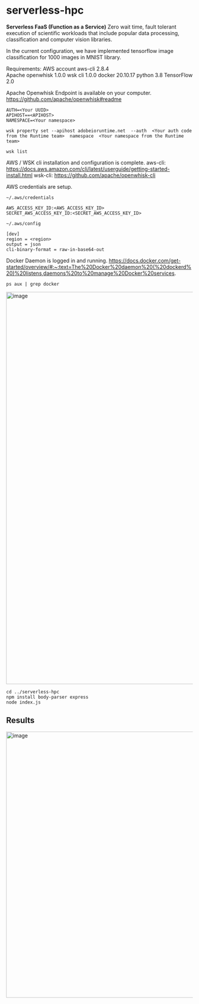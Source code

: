 # serverless-hpc



**Serverless FaaS (Function as a Service)** 
Zero wait time, fault tolerant execution of scientific workloads that include popular data processing, classification and computer vision libraries.

In the current configuration, we have implemented tensorflow image classification for 1000 images in MNIST library. 

Requirements: 
AWS account
aws-cli	2.8.4  
Apache openwhisk	1.0.0 
wsk cli 	1.0.0 
docker	20.10.17 
python	3.8 
TensorFlow 	2.0

Apache Openwhisk Endpoint is available on your computer. 
https://github.com/apache/openwhisk#readme

```
AUTH=<Your UUID>
APIHOST==<APIHOST> 
NAMESPACE=<Your namespace>
```
```
wsk property set --apihost adobeioruntime.net  --auth  <Your auth code from the Runtime team>  namespace  <Your namespace from the Runtime team>
```
```
wsk list
```

AWS / WSK cli installation and configuration is complete. 
aws-cli: https://docs.aws.amazon.com/cli/latest/userguide/getting-started-install.html
wsk-cli: https://github.com/apache/openwhisk-cli

AWS credentials are setup.

```
~/.aws/credentials

AWS_ACCESS_KEY_ID:<AWS_ACCESS_KEY_ID>
SECRET_AWS_ACCESS_KEY_ID:<SECRET_AWS_ACCESS_KEY_ID>

~/.aws/config 

[dev]
region = <region>
output = json
cli-binary-format = raw-in-base64-out
```

Docker Daemon is logged in and running. 
https://docs.docker.com/get-started/overview/#:~:text=The%20Docker%20daemon%20(%20dockerd%20)%20listens,daemons%20to%20manage%20Docker%20services.

```
ps aux | grep docker 
```
<img width="1057" alt="image" src="https://user-images.githubusercontent.com/38281651/202928806-98f26947-8efd-4ed7-beb7-7134f53f5663.png">

```
cd ../serverless-hpc 
npm install body-parser express 
node index.js
```
## Results

<img width="717" alt="image" src="https://user-images.githubusercontent.com/38281651/202928716-c30a769f-ed09-4d49-bdab-a4fe72a3d158.png">


